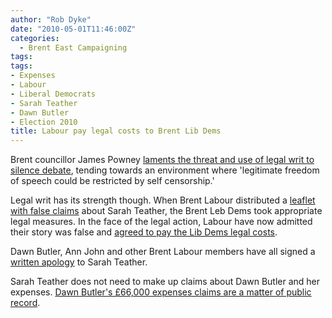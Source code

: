 ```yaml
---
author: "Rob Dyke"
date: "2010-05-01T11:46:00Z"
categories:
  - Brent East Campaigning
tags:
tags:
- Expenses
- Labour
- Liberal Democrats
- Sarah Teather
- Dawn Butler
- Election 2010
title: Labour pay legal costs to Brent Lib Dems
---
```

Brent councillor James Powney [laments the threat and use of legal writ to silence debate](http://jamespowney.blogspot.com/2010/04/sarah-teathers-legal-threat.html), tending towards an environment where 'legitimate freedom of speech could be restricted by self censorship.'

Legal writ has its strength though. When Brent Labour distributed a [leaflet with false claims](http://www.thestraightchoice.org/leaflets/2285/) about Sarah Teather, the Brent Leb Dems took appropriate legal measures. In the face of the legal action, Labour have now admitted their story was false and [agreed to pay the Lib Dems legal costs](http://www.libdemvoice.org/brent-sarah-teather-dawn-butler-15187.html).

Dawn Butler, Ann John and other Brent Labour members have all signed a [written apology](http://www.robdyke.com/bec/2010/04/21/butler-issues-full-apology-for-teather-expenses-smear/) to Sarah Teather.

Sarah Teather does not need to make up claims about Dawn Butler and her expenses. [Dawn Butler's £66,000 expenses claims are a matter of public record](http://www.theyworkforyou.com/mp/dawn_butler/brent_south#expenses).
